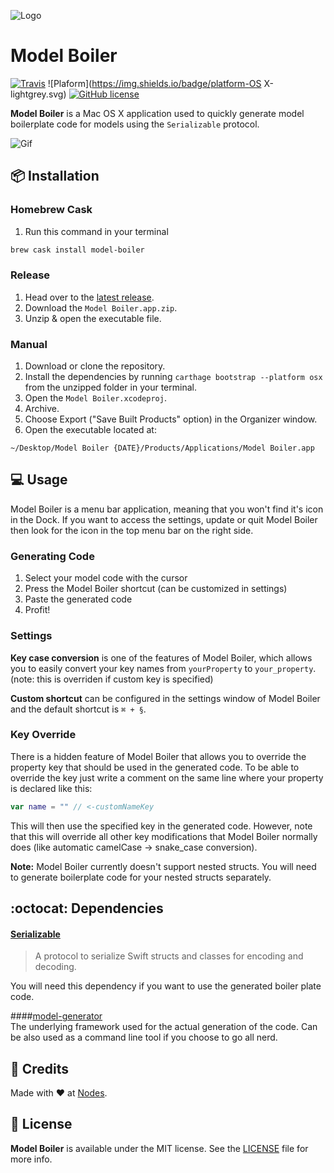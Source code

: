 ![Logo](https://raw.githubusercontent.com/nodes-ios/ModelBoiler/master/Model%20Boiler/Resources/Assets.xcassets/AppIcon.appiconset/Model%20Boiler_128.png)

# Model Boiler

[![Travis](https://img.shields.io/travis/nodes-ios/ModelBoiler.svg)](https://travis-ci.org/nodes-ios/ModelBoiler)
![Plaform](https://img.shields.io/badge/platform-OS X-lightgrey.svg)
[![GitHub license](https://img.shields.io/badge/license-MIT-blue.svg)](https://github.com/nodes-ios/ModelBoiler/blob/master/LICENSE)


**Model Boiler** is a Mac OS X application used to quickly generate model boilerplate code for models using the `Serializable` protocol.

![Gif](http://i.imgur.com/APmMhO6.gif)

## 📦 Installation

### Homebrew Cask

1. Run this command in your terminal

~~~bash
brew cask install model-boiler
~~~

### Release
1. Head over to the [latest release](https://github.com/nodes-ios/ModelBoiler/releases/latest).
2. Download the `Model Boiler.app.zip`.
3. Unzip & open the executable file.

### Manual
1. Download or clone the repository.
2. Install the dependencies by running `carthage bootstrap --platform osx` from the unzipped folder in your terminal.
3. Open the `Model Boiler.xcodeproj`.
4. Archive.
5. Choose Export ("Save Built Products" option) in the Organizer window.
6. Open the executable located at:  

~~~
~/Desktop/Model Boiler {DATE}/Products/Applications/Model Boiler.app
~~~


## 💻 Usage

Model Boiler is a menu bar application, meaning that you won't find it's icon in the Dock. If you want to access the settings, update or quit Model Boiler then look for the icon in the top menu bar on the right side.

### Generating Code

1. Select your model code with the cursor
2. Press the Model Boiler shortcut (can be customized in settings)
3. Paste the generated code
4. Profit!

### Settings

**Key case conversion** is one of the features of Model Boiler, which allows you to easily convert your key names from `yourProperty` to `your_property`. (note: this is overriden if custom key is specified)

**Custom shortcut** can be configured in the settings window of Model Boiler and the default shortcut is `⌘ + §`.

### Key Override

There is a hidden feature of Model Boiler that allows you to override the property key that should be used in the generated code. To be able to override the key just write a comment on the same line where your property is declared like this:

~~~swift
var name = "" // <-customNameKey
~~~

This will then use the specified key in the generated code. However, note that this will override all other key modifications that Model Boiler normally does (like automatic camelCase -> snake_case conversion).


**Note:** Model Boiler currently doesn't support nested structs. You will need to generate boilerplate code for your nested structs separately.

## :octocat: Dependencies
#### [Serializable](https://github.com/nodes-ios/Serializable)  
> A protocol to serialize Swift structs and classes for encoding and decoding. 

You will need this dependency if you want to use the generated boiler plate code.
   
####[model-generator](https://github.com/nodes-ios/model-generator)  
The underlying framework used for the actual generation of the code. Can be also used as a command line tool if you choose to go all nerd.

## 👥 Credits
Made with ❤️ at [Nodes](http://nodesagency.com).

## 📄 License
**Model Boiler** is available under the MIT license. See the [LICENSE](https://github.com/nodes-ios/ModelBoiler/blob/master/LICENSE) file for more info.
